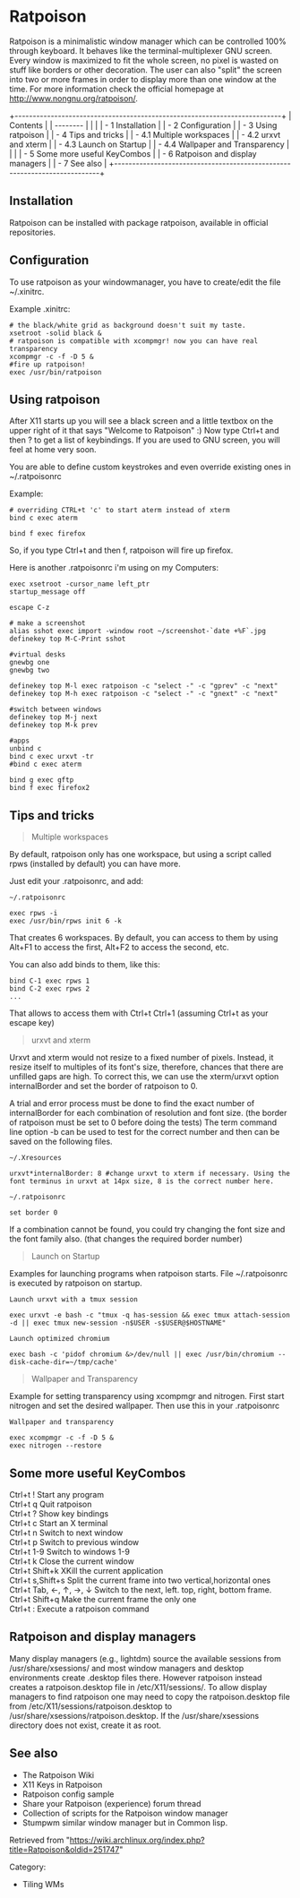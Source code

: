 Ratpoison
=========

Ratpoison is a minimalistic window manager which can be controlled 100%
through keyboard. It behaves like the terminal-multiplexer GNU screen.
Every window is maximized to fit the whole screen, no pixel is wasted on
stuff like borders or other decoration. The user can also "split" the
screen into two or more frames in order to display more than one window
at the time. For more information check the official homepage at
http://www.nongnu.org/ratpoison/.

+--------------------------------------------------------------------------+
| Contents                                                                 |
| --------                                                                 |
|                                                                          |
| -   1 Installation                                                       |
| -   2 Configuration                                                      |
| -   3 Using ratpoison                                                    |
| -   4 Tips and tricks                                                    |
|     -   4.1 Multiple workspaces                                          |
|     -   4.2 urxvt and xterm                                              |
|     -   4.3 Launch on Startup                                            |
|     -   4.4 Wallpaper and Transparency                                   |
|                                                                          |
| -   5 Some more useful KeyCombos                                         |
| -   6 Ratpoison and display managers                                     |
| -   7 See also                                                           |
+--------------------------------------------------------------------------+

Installation
------------

Ratpoison can be installed with package ratpoison, available in official
repositories.

Configuration
-------------

To use ratpoison as your windowmanager, you have to create/edit the file
~/.xinitrc.

Example .xinitrc:

    # the black/white grid as background doesn't suit my taste.
    xsetroot -solid black &
    # ratpoison is compatible with xcompmgr! now you can have real transparency
    xcompmgr -c -f -D 5 &
    #fire up ratpoison!
    exec /usr/bin/ratpoison

Using ratpoison
---------------

After X11 starts up you will see a black screen and a little textbox on
the upper right of it that says "Welcome to Ratpoison" :) Now type
Ctrl+t and then ? to get a list of keybindings. If you are used to GNU
screen, you will feel at home very soon.

You are able to define custom keystrokes and even override existing ones
in ~/.ratpoisonrc

Example:

    # overriding CTRL+t 'c' to start aterm instead of xterm
    bind c exec aterm

    bind f exec firefox

So, if you type Ctrl+t and then f, ratpoison will fire up firefox.

Here is another .ratpoisonrc i'm using on my Computers:

    exec xsetroot -cursor_name left_ptr
    startup_message off

    escape C-z

    # make a screenshot
    alias sshot exec import -window root ~/screenshot-`date +%F`.jpg
    definekey top M-C-Print sshot

    #virtual desks
    gnewbg one
    gnewbg two

    definekey top M-l exec ratpoison -c "select -" -c "gprev" -c "next"
    definekey top M-h exec ratpoison -c "select -" -c "gnext" -c "next"

    #switch between windows
    definekey top M-j next
    definekey top M-k prev

    #apps
    unbind c
    bind c exec urxvt -tr
    #bind c exec aterm

    bind g exec gftp
    bind f exec firefox2

Tips and tricks
---------------

> Multiple workspaces

By default, ratpoison only has one workspace, but using a script called
rpws (installed by default) you can have more.

Just edit your .ratpoisonrc, and add:

    ~/.ratpoisonrc

    exec rpws -i
    exec /usr/bin/rpws init 6 -k

That creates 6 workspaces. By default, you can access to them by using
Alt+F1 to access the first, Alt+F2 to access the second, etc.

You can also add binds to them, like this:

    bind C-1 exec rpws 1
    bind C-2 exec rpws 2
    ...

That allows to access them with Ctrl+t Ctrl+1 (assuming Ctrl+t as your
escape key)

> urxvt and xterm

Urxvt and xterm would not resize to a fixed number of pixels. Instead,
it resize itself to multiples of its font's size, therefore, chances
that there are unfilled gaps are high. To correct this, we can use the
xterm/urxvt option internalBorder and set the border of ratpoison to 0.

A trial and error process must be done to find the exact number of
internalBorder for each combination of resolution and font size. (the
border of ratpoison must be set to 0 before doing the tests) The term
command line option -b can be used to test for the correct number and
then can be saved on the following files.

    ~/.Xresources

    urxvt*internalBorder: 8 #change urxvt to xterm if necessary. Using the font terminus in urxvt at 14px size, 8 is the correct number here.

    ~/.ratpoisonrc

    set border 0

If a combination cannot be found, you could try changing the font size
and the font family also. (that changes the required border number)

  

> Launch on Startup

Examples for launching programs when ratpoison starts. File
~/.ratpoisonrc is executed by ratpoison on startup.

    Launch urxvt with a tmux session

    exec urxvt -e bash -c "tmux -q has-session && exec tmux attach-session -d || exec tmux new-session -n$USER -s$USER@$HOSTNAME"

    Launch optimized chromium

    exec bash -c 'pidof chromium &>/dev/null || exec /usr/bin/chromium --disk-cache-dir=~/tmp/cache'

> Wallpaper and Transparency

Example for setting transparency using xcompmgr and nitrogen. First
start nitrogen and set the desired wallpaper. Then use this in your
.ratpoisonrc

    Wallpaper and transparency

    exec xcompmgr -c -f -D 5 &
    exec nitrogen --restore

Some more useful KeyCombos
--------------------------

Ctrl+t ! <Program Name> Start any program  
 Ctrl+t q Quit ratpoison  
 Ctrl+t ? Show key bindings  
 Ctrl+t c Start an X terminal  
 Ctrl+t n Switch to next window  
 Ctrl+t p Switch to previous window  
 Ctrl+t 1-9 Switch to windows 1-9  
 Ctrl+t k Close the current window  
 Ctrl+t Shift+k XKill the current application  
 Ctrl+t s,Shift+s Split the current frame into two vertical,horizontal
ones  
 Ctrl+t Tab, ←, ↑, →, ↓ Switch to the next, left. top, right, bottom
frame.  
 Ctrl+t Shift+q Make the current frame the only one  
 Ctrl+t : Execute a ratpoison command  

Ratpoison and display managers
------------------------------

Many display managers (e.g., lightdm) source the available sessions from
/usr/share/xsessions/ and most window managers and desktop environments
create .desktop files there. However ratpoison instead creates a
ratpoison.desktop file in /etc/X11/sessions/. To allow display managers
to find ratpoison one may need to copy the ratpoison.desktop file from
/etc/X11/sessions/ratpoison.desktop to
/usr/share/xsessions/ratpoison.desktop. If the /usr/share/xsessions
directory does not exist, create it as root.

See also
--------

-   The Ratpoison Wiki
-   X11 Keys in Ratpoison
-   Ratpoison config sample
-   Share your Ratpoison (experience) forum thread
-   Collection of scripts for the Ratpoison window manager
-   Stumpwm similar window manager but in Common lisp.

Retrieved from
"https://wiki.archlinux.org/index.php?title=Ratpoison&oldid=251747"

Category:

-   Tiling WMs
